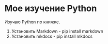 # Мое изучение Python

Изучаю Python по книжке.

1. Установить Markdown - pip install markdown
2. Установить mkdocs - pip install mkdocs
